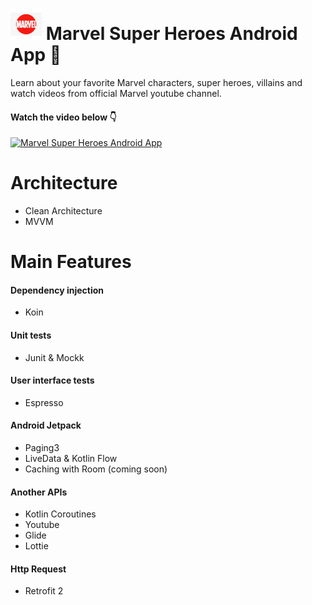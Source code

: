 # <img src="https://github.com/LucasCabralDevv/Marvel-App/blob/trunk/app/src/main/res/mipmap-xxhdpi/ic_launcher_foreground.png?raw=true" alt="Marvel App Icon" width="50" height="50"> Marvel Super Heroes Android App 📱
<p>
Learn about your favorite Marvel characters, super heroes, villains and watch videos from official Marvel youtube channel.
</p>

#### Watch the video below 👇
[![Marvel Super Heroes Android App](http://img.youtube.com/vi/KsHLYqGTyuQ/0.jpg)](https://www.youtube.com/watch?v=KsHLYqGTyuQ "Marvel Super Heroes App Video")

# Architecture
+ Clean Architecture
+ MVVM

# Main Features

#### Dependency injection
+ Koin

#### Unit tests
+ Junit & Mockk

#### User interface tests
+ Espresso

#### Android Jetpack
+ Paging3
+ LiveData & Kotlin Flow
+ Caching with Room (coming soon)

#### Another APIs
+ Kotlin Coroutines
+ Youtube
+ Glide
+ Lottie

#### Http Request
+ Retrofit 2

